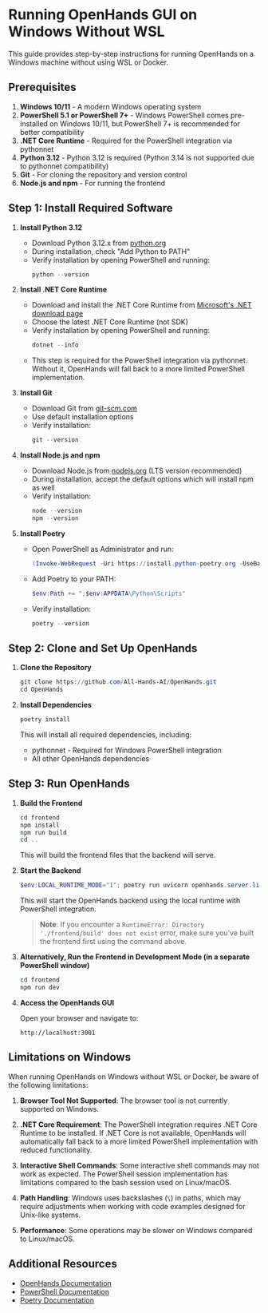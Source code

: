# Running OpenHands GUI on Windows Without WSL

This guide provides step-by-step instructions for running OpenHands on a Windows machine without using WSL or Docker.

## Prerequisites

1. **Windows 10/11** - A modern Windows operating system
2. **PowerShell 5.1 or PowerShell 7+** - Windows PowerShell comes pre-installed on Windows 10/11, but PowerShell 7+ is recommended for better compatibility
3. **.NET Core Runtime** - Required for the PowerShell integration via pythonnet
4. **Python 3.12** - Python 3.12 is required (Python 3.14 is not supported due to pythonnet compatibility)
5. **Git** - For cloning the repository and version control
6. **Node.js and npm** - For running the frontend

## Step 1: Install Required Software

1. **Install Python 3.12**
   - Download Python 3.12.x from [python.org](https://www.python.org/downloads/)
   - During installation, check "Add Python to PATH"
   - Verify installation by opening PowerShell and running:
     ```powershell
     python --version
     ```

2. **Install .NET Core Runtime**
   - Download and install the .NET Core Runtime from [Microsoft's .NET download page](https://dotnet.microsoft.com/download)
   - Choose the latest .NET Core Runtime (not SDK)
   - Verify installation by opening PowerShell and running:
     ```powershell
     dotnet --info
     ```
   - This step is required for the PowerShell integration via pythonnet. Without it, OpenHands will fall back to a more limited PowerShell implementation.

3. **Install Git**
   - Download Git from [git-scm.com](https://git-scm.com/download/win)
   - Use default installation options
   - Verify installation:
     ```powershell
     git --version
     ```

4. **Install Node.js and npm**
   - Download Node.js from [nodejs.org](https://nodejs.org/) (LTS version recommended)
   - During installation, accept the default options which will install npm as well
   - Verify installation:
     ```powershell
     node --version
     npm --version
     ```

5. **Install Poetry**
   - Open PowerShell as Administrator and run:
     ```powershell
     (Invoke-WebRequest -Uri https://install.python-poetry.org -UseBasicParsing).Content | python -
     ```
   - Add Poetry to your PATH:
     ```powershell
     $env:Path += ";$env:APPDATA\Python\Scripts"
     ```
   - Verify installation:
     ```powershell
     poetry --version
     ```

## Step 2: Clone and Set Up OpenHands

1. **Clone the Repository**
   ```powershell
   git clone https://github.com/All-Hands-AI/OpenHands.git
   cd OpenHands
   ```

2. **Install Dependencies**
   ```powershell
   poetry install
   ```
   
   This will install all required dependencies, including:
   - pythonnet - Required for Windows PowerShell integration
   - All other OpenHands dependencies

## Step 3: Run OpenHands

1. **Build the Frontend**
   ```powershell
   cd frontend
   npm install
   npm run build
   cd ..
   ```

   This will build the frontend files that the backend will serve.

2. **Start the Backend**
   ```powershell
   $env:LOCAL_RUNTIME_MODE="1"; poetry run uvicorn openhands.server.listen:app --host 0.0.0.0 --port 3000 --reload --reload-exclude "./workspace"
   ```

   This will start the OpenHands backend using the local runtime with PowerShell integration.

   > **Note**: If you encounter a `RuntimeError: Directory './frontend/build' does not exist` error, make sure you've built the frontend first using the command above.

3. **Alternatively, Run the Frontend in Development Mode (in a separate PowerShell window)**
   ```powershell
   cd frontend
   npm run dev
   ```

4. **Access the OpenHands GUI**
   
   Open your browser and navigate to:
   ```
   http://localhost:3001
   ```

## Limitations on Windows

When running OpenHands on Windows without WSL or Docker, be aware of the following limitations:

1. **Browser Tool Not Supported**: The browser tool is not currently supported on Windows.

2. **.NET Core Requirement**: The PowerShell integration requires .NET Core Runtime to be installed. If .NET Core is not available, OpenHands will automatically fall back to a more limited PowerShell implementation with reduced functionality.

3. **Interactive Shell Commands**: Some interactive shell commands may not work as expected. The PowerShell session implementation has limitations compared to the bash session used on Linux/macOS.

4. **Path Handling**: Windows uses backslashes (`\`) in paths, which may require adjustments when working with code examples designed for Unix-like systems.

5. **Performance**: Some operations may be slower on Windows compared to Linux/macOS.

## Additional Resources

- [OpenHands Documentation](https://docs.all-hands.dev/)
- [PowerShell Documentation](https://learn.microsoft.com/en-us/powershell/)
- [Poetry Documentation](https://python-poetry.org/docs/)
